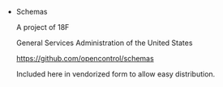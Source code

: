 - Schemas 

    A project of 18F 
    
    General Services Administration of the United States 

    https://github.com/opencontrol/schemas

    Included here in vendorized form to allow easy distribution.
